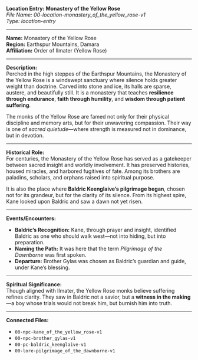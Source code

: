 **Location Entry: Monastery of the Yellow Rose**  
*File Name: 00-location-monastery_of_the_yellow_rose-v1*  
*Type: location-entry*

---

**Name:** Monastery of the Yellow Rose  
**Region:** Earthspur Mountains, Damara  
**Affiliation:** Order of Ilmater (Yellow Rose)

---

**Description:**  
Perched in the high steppes of the Earthspur Mountains, the Monastery of the Yellow Rose is a windswept sanctuary where silence holds greater weight than doctrine. Carved into stone and ice, its halls are sparse, austere, and beautifully still. It is a monastery that teaches **resilience through endurance**, **faith through humility**, and **wisdom through patient suffering**.

The monks of the Yellow Rose are famed not only for their physical discipline and memory arts, but for their unwavering compassion. Their way is one of *sacred quietude*—where strength is measured not in dominance, but in devotion.

---

**Historical Role:**  
For centuries, the Monastery of the Yellow Rose has served as a gatekeeper between sacred insight and worldly involvement. It has preserved histories, housed miracles, and harbored fugitives of fate. Among its brothers are paladins, scholars, and orphans raised into spiritual purpose.

It is also the place where **Baldric Keenglaive’s pilgrimage began**, chosen not for its grandeur, but for the clarity of its silence. From its highest spire, Kane looked upon Baldric and saw a dawn not yet risen.

---

**Events/Encounters:**  
- **Baldric’s Recognition:** Kane, through prayer and insight, identified Baldric as one who should walk west—not into hiding, but into preparation.  
- **Naming the Path:** It was here that the term *Pilgrimage of the Dawnborne* was first spoken.  
- **Departure:** Brother Gylas was chosen as Baldric’s guardian and guide, under Kane’s blessing.

---

**Spiritual Significance:**  
Though aligned with Ilmater, the Yellow Rose monks believe suffering refines clarity. They saw in Baldric not a savior, but a **witness in the making**—a boy whose trials would not break him, but burnish him into truth.

---

**Connected Files:**  
- `00-npc-kane_of_the_yellow_rose-v1`  
- `00-npc-brother_gylas-v1`  
- `00-pc-baldric_keenglaive-v1`  
- `00-lore-pilgrimage_of_the_dawnborne-v1`

